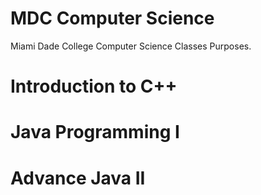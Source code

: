 # MDC Computer Science
Miami  Dade College Computer Science Classes Purposes.

# Introduction to C++
# Java Programming I
# Advance Java II
